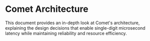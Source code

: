 # Comet Architecture

This document provides an in-depth look at Comet's architecture, explaining the design decisions that enable single-digit microsecond latency while maintaining reliability and resource efficiency.
